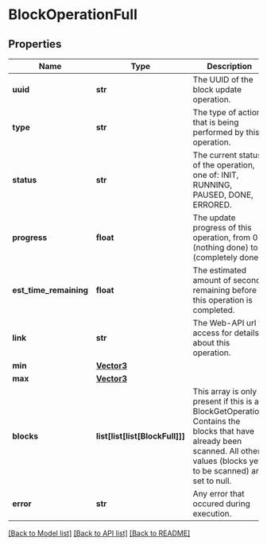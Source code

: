 # BlockOperationFull

## Properties
Name | Type | Description | Notes
------------ | ------------- | ------------- | -------------
**uuid** | **str** | The UUID of the block update operation. | [optional] 
**type** | **str** | The type of action that is being performed by this operation. | [optional] 
**status** | **str** | The current status of the operation, one of: INIT, RUNNING, PAUSED, DONE, ERRORED.  | [optional] 
**progress** | **float** | The update progress of this operation, from 0 (nothing done) to 1 (completely done). | [optional] 
**est_time_remaining** | **float** | The estimated amount of seconds remaining before this operation is completed. | [optional] 
**link** | **str** | The Web-API url to access for details about this operation. | [optional] 
**min** | [**Vector3**](Vector3.md) |  | [optional] 
**max** | [**Vector3**](Vector3.md) |  | [optional] 
**blocks** | **list[list[list[BlockFull]]]** | This array is only present if this is a BlockGetOperation. Contains the blocks that have already been scanned. All other values (blocks yet to be scanned) are set to null.  | [optional] 
**error** | **str** | Any error that occured during execution. | [optional] 

[[Back to Model list]](../README.md#documentation-for-models) [[Back to API list]](../README.md#documentation-for-api-endpoints) [[Back to README]](../README.md)


